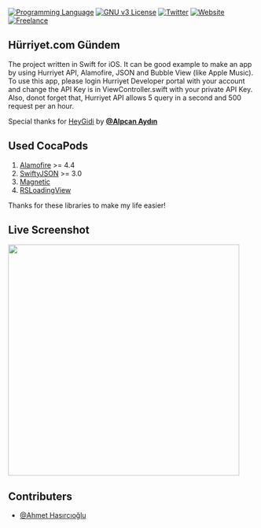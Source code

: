 [![Programming Language](https://img.shields.io/badge/language-SWIFT-green.svg?style=flat)](#)
[![GNU v3 License](https://img.shields.io/badge/license-GNU-yellow.svg?style=flat)](http://choosealicense.com/licenses/gpl-3.0/)
[![Twitter](https://img.shields.io/badge/twitter-@BatuhanKok-blue.svg?style=flat)](http://twitter.com/BatuhanKok)
[![Website](https://img.shields.io/badge/website-batuhan.me-lightgrey.svg?style=flat)](http://batuhan.me)
[![Freelance](https://img.shields.io/badge/hire_me-yes!-brightgreen.svg?style=flat)](http://batuhan.me/contact)

## Hürriyet.com Gündem
The project written in Swift for iOS. It can be good example to make an app by using Hurriyet API, Alamofire, JSON and Bubble View (like Apple Music). To use this app, please login Hurriyet Developer portal with your account and change the API Key is in ViewController.swift with your private API Key. Also, donot forget that, Hurriyet API allows 5 query in a second and 500 request per an hour.

Special thanks for [HeyGidi] by **[@Alpcan Aydın]**

## Used CocaPods
1. [Alamofire] >= 4.4
2. [SwiftyJSON] >= 3.0
3. [Magnetic]
4. [RSLoadingView]

Thanks for these libraries to make my life easier!

## Live Screenshot
<img src="https://github.com/batuhankok/hurriyet-gundem-swift/blob/master/screenshots/screenshot.gif?raw=true" height="470">

## Contributers
- [@Ahmet Hasırcıoğlu]


[@Ahmet Hasırcıoğlu]: https://github.com/roxaxis
[Alamofire]: https://github.com/Alamofire/Alamofire
[SwiftyJSON]: https://github.com/SwiftyJSON/SwiftyJSON
[Magnetic]: https://github.com/efremidze/Magnetic
[RSLoadingView]: https://github.com/roytornado/RSLoadingView
[HeyGidi]: https://github.com/alpcanaydin/heygidi
[@Alpcan Aydın]: https://github.com/alpcanaydin